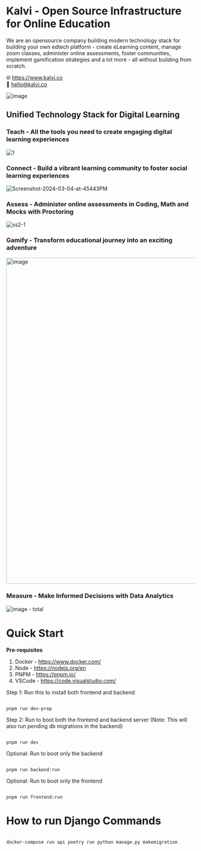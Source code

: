 <h1>Kalvi - Open Source Infrastructure for Online Education</h1>

We are an opensource company building modern technology stack for building your own edtech platform - create eLearning content, manage zoom classes, administer online assessments, foster communities, implement gamification strategies and a lot more - all without building from scratch.
<br>

🌐 https://www.kalvi.co <br> 📧 hello@kalvi.co

![image](https://github.com/kalvilabs/.github/assets/9934901/f16d0280-cb8d-4f95-80d4-6f8e973a989d)
<br>

<h2>Unified Technology Stack for Digital Learning</h2>

<h3>Teach - All the tools you need to create engaging digital learning experiences </h3> 

![1](https://github.com/kalvilabs/kalvi/assets/9934901/6dfbe3a4-179d-48ad-8009-ae58bd7b9ba0)

<h3>Connect - Build a vibrant learning community to foster social learning experiences</h3>

![Screenshot-2024-03-04-at-45443PM](https://github.com/kalvilabs/kalvi/assets/9934901/2ffd6972-74fd-48a3-90d5-a08a12b2cd6b)

<h3>Assess - Administer online assessments in Coding, Math and Mocks with Proctoring </h3>

![ss2-1](https://github.com/kalvilabs/.github/assets/9934901/4f0eb1b3-4d94-4b25-8aa6-dc205563614d)


 <h3>Gamify - Transform educational journey into an exciting adventure </h3>
<img width="869" alt="image" src="https://github.com/kalvilabs/.github/assets/9934901/2bfddc86-2e53-460f-9dde-a75f88af4ce8">

 <h3>Measure - Make Informed Decisions with Data Analytics </h3>

 ![image - total](https://github.com/kalvilabs/.github/assets/9934901/6ff6c772-c2d5-4c57-91c8-5e4e2e3a6261)


# Quick Start
**Pre-requisites**

 1. Docker - https://www.docker.com/
 2. Node - https://nodejs.org/en
 3. PNPM - https://pnpm.io/
 4. VSCode - https://code.visualstudio.com/

Step 1: Run this to install both frontend and backend
```

pnpm run dev-prep

```
Step 2: Run to boot both the frontend and backend server
(Note: This will also run pending db migrations in the backend)
```

pnpm run dev

```

Optional: Run to boot only the backend
```

pnpm run backend:run

```


Optional: Run to boot only the frontend
```

pnpm run frontend:run

```

# How to run Django Commands

```

docker-compose run api poetry run python manage.py makemigration

```
